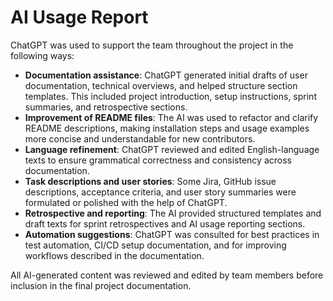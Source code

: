 # AI Usage Report

ChatGPT was used to support the team throughout the project in the following ways:

- **Documentation assistance**: ChatGPT generated initial drafts of user documentation, technical overviews, and helped structure section templates. This included project introduction, setup instructions, sprint summaries, and retrospective sections.
- **Improvement of README files**: The AI was used to refactor and clarify README descriptions, making installation steps and usage examples more concise and understandable for new contributors.
- **Language refinement**: ChatGPT reviewed and edited English-language texts to ensure grammatical correctness and consistency across documentation.
- **Task descriptions and user stories**: Some Jira, GitHub issue descriptions, acceptance criteria, and user story summaries were formulated or polished with the help of ChatGPT.
- **Retrospective and reporting**: The AI provided structured templates and draft texts for sprint retrospectives and AI usage reporting sections.
- **Automation suggestions**: ChatGPT was consulted for best practices in test automation, CI/CD setup documentation, and for improving workflows described in the documentation.

All AI-generated content was reviewed and edited by team members before inclusion in the final project documentation.